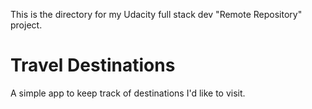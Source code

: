 This is the directory for my Udacity full stack dev "Remote Repository" project.

# Travel Destinations

A simple app to keep track of destinations I'd like to visit.
